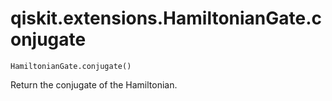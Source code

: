 # qiskit.extensions.HamiltonianGate.conjugate

`HamiltonianGate.conjugate()`

Return the conjugate of the Hamiltonian.
